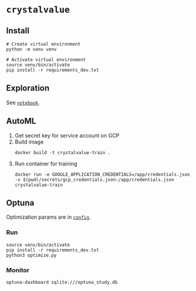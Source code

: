 # `crystalvalue`

## Install 

```
# Create virtual environment
python -m venv venv

# Activate virtual environment
source venv/bin/activate
pip install -r requirements_dev.txt
```

## Exploration 

See [`notebook`](notebook.ipynb).

## AutoML 

1. Get secret key for service account on GCP
2. Build image
    ```
    docker build -t crystalvalue-train .
    ```
3. Run container for training
    ```
    docker run -e GOOGLE_APPLICATION_CREDENTIALS=/app/credentials.json -v $(pwd)/secrets/gcp_credentials.json:/app/credentials.json crystalvalue-train
    ```

## Optuna

Optimization params are in [`config`](config.yaml).

### Run

```
source venv/bin/activate
pip install -r requirements_dev.txt
python3 optimize.py
```

### Monitor

```
optuna-dashboard sqlite:///optuna_study.db
```